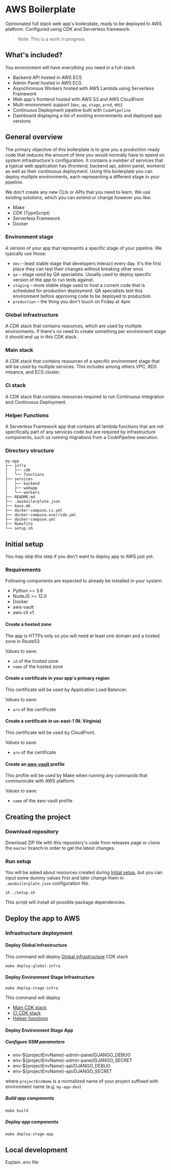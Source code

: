 # AWS Boilerplate
Opinionated full stack web app's boilerplate, ready to be deployed to AWS platform. Configured using CDK and Serverless 
framework.

> Note: This is a work in progress

## What's included?
You environment will have everything you need in a full-stack 
* Backend API hosted in AWS ECS
* Admin Panel hosted in AWS ECS
* Asynchronous Workers hosted with AWS Lambda using Serverless Framework
* Web app's frontend hosted with AWS S3 and AWS CloudFront
* Multi-environment support (`dev`, `qa`, `stage`, `prod`, etc)
* Continuous Deployment pipeline built with `CodePipeline`
* Dashboard displaying a list of existing environments and deployed app versions

## General overview
The primary objective of this boilerplate is to give you a production ready code that reduces the amount of time you 
would normally have to spend on system infrastructure's configuration. It contains a number of services that a typical
web application has (frontend, backend api, admin panel, workers) as well as their continuous deployment. Using this 
boilerplate you can deploy multiple environments, each representing a different stage in your pipeline.

We don't create any new CLIs or APIs that you need to learn. We use existing solutions, 
which you can extend or change however you like:
* Make
* CDK (TypeScript)
* Serverless Framework
* Docker

### Environment stage
A version of your app that represents a specific stage of your pipeline. We typically use those:
* `dev` – least stable stage that developers interact every day. It's the first place they can test their changes 
without breaking other envs
* `qa` – stage used by QA specialists. Usually used to deploy specific version of the app to run tests against.
* `staging` – more stable stage used to host a current code that is scheduled for production deployment. QA specialists 
test this environment before approving code to be deployed to production
* `production` – the thing you don't touch on Friday at 4pm 

### Global infrastructure
A CDK stack that contains resources, which are used by multiple environments. If there's no need to create something per
environment stage it should end up in this CDK stack.

### Main stack
A CDK stack that contains resources of a specific environment stage that will be used by multiple services.
This includes among others VPC, RDS intsance, and ECS cluster.


### Ci stack
A CDK stack that contains resources required to run Continuous Integration and Continuous Deployment.

### Helper Functions
A Serverless Framework app that contains all lambda functions that are not specifically part of any services code but
are required by infrastructure components, such us running migrations from a CodePipeline execution.

### Directory structure
```
my-app
├── infra
│   ├── cdk
│   └── functions
├── services
│   ├── backend
│   ├── webapp
│   └── workers
├── README.md
├── .awsboilerplate.json
├── base.mk
├── docker-compose.ci.yml
├── docker-compose.override.yml
├── docker-compose.yml
├── Makefile
└── setup.sh
```

## Initial setup
You may skip this step if you don't want to deploy app to AWS just yet. 

### Requirements
Following components are expected to already be installed in your system:
* Python >= 3.8
* NodeJS >= 12.0
* Docker
* aws-vault
* aws-cli v1

#### Create a hosted zone
The app is HTTPs only so you will need at least one domain and a hosted zone in Route53. 

Values to save:
* `id` of the hosted zone
* `name` of the hosted zone

#### Create a certificate in your app's primary region
This certificate will be used by Application Load Balancer.

Values to save:
* `arn` of the certificate

#### Create a certificate in us-east-1 (N. Virginia)
This certificate will be used by CloudFront.

Values to save:
* `arn` of the certificate

#### Create an [aws-vault](https://github.com/99designs/aws-vault) profile
This profile will be used by Make when running any commands that communicate with AWS platform.

Values to save:
* `name` of the aws-vault profile

## Creating the project
### Download repository
Download ZIP file with this repository's code from releases page or clone the `master` branch in order to get the 
latest changes.

### Run setup
You will be asked about resources created during [Initial setup](#initial-setup), but you can input some dummy values 
first and later change them in `.awsboilerplate.json` configuration file.

```shell script
sh ./setup.sh
```

This script will install all possible package dependencies.

## Deploy the app to AWS

### Infrastructure deployment

#### Deploy Global Infrastructure
This command will deploy [Global infrastructure](#global-infrastructure) CDK stack

```shell script
make deploy-global-infra
```

#### Deploy Environment Stage Infrastructure

```shell script
make deploy-stage-infra
```

This command will deploy
* [Main CDK stack](#main-stack)
* [CI CDK stack](#ci-stack)
* [Helper functions](#helper-functions)

#### Deploy Environment Stage App

##### Configure SSM parameters

* env-${projectEnvName}-admin-panel/DJANGO_DEBUG
* env-${projectEnvName}-admin-panel/DJANGO_SECRET
* env-${projectEnvName}-api/DJANGO_DEBUG
* env-${projectEnvName}-api/DJANGO_SECRET

where `projectEnvName` is a normalized name of your project suffixed with environment name (e.g. `my-app-dev`)

##### Build app components
```shell script
make build
```

##### Deploy app components
```shell script
make deploy-stage-app
```

## Local development
Explain .env file
